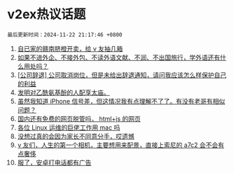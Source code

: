 # v2ex热议话题

`最后更新时间：2024-11-22 21:17:46 +0800`

1. [自已家的赣南脐橙开卖，给 v 友抽几箱](https://www.v2ex.com/t/1091646)
1. [如果不进外企、不接外包、不读外语文献、不润、不出国旅行，学外语还有什么用处吗？](https://www.v2ex.com/t/1091739)
1. [[公司辞退] 公司取消岗位，但是未给出辞退通知，请问我应该怎么样保护自己的利益](https://www.v2ex.com/t/1091696)
1. [发明对乙酰氨基酚的人配享太庙。](https://www.v2ex.com/t/1091662)
1. [虽然我知道 iPhone 信号差，但这情况我有点理解不了了。有没有老哥有相似问题？](https://www.v2ex.com/t/1091724)
1. [国内还有免费的网页脱管吗， html+js 的网页](https://www.v2ex.com/t/1091687)
1. [各位 Linux 运维的巨佬工作用 mac 吗](https://www.v2ex.com/t/1091670)
1. [没想过真的会因为家长不同意分手，哎遗憾](https://www.v2ex.com/t/1091701)
1. [v 友们，人生的第一个相机，主要想用来配景，直接上索尼的 a7c2 会不会有点奢侈](https://www.v2ex.com/t/1091664)
1. [服了，安卓打电话都有广告](https://www.v2ex.com/t/1091768)

